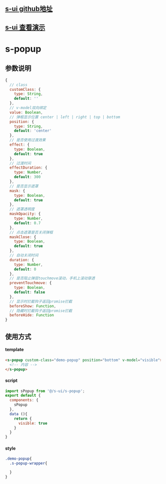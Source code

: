 ## [s-ui github地址](https://github.com/sldt/s-ui)
## [s-ui 查看演示](https://sldt.github.io/s-ui/unpackage/dist/build/h5/)

# s-popup

## 参数说明

``` js
{
  // class
  customClass: {
    type: String,
    default: ''
  },
  // v-model双向绑定
  value: Boolean,
  // 弹框显示位置 center | left | right | top | bottom
  position: {
    type: String,
    default: 'center'
  },
  // 是否使用过渡效果
  effect: {
    type: Boolean,
    default: true
  },
  // 过渡时间
  effectDuration: {
    type: Number,
    default: 300
  },
  // 是否显示遮罩
  mask: {
    type: Boolean,
    default: true
  },
  // 遮罩透明度
  maskOpacity: {
    type: Number,
    default: 0.7
  },
  // 点击遮罩是否关闭弹框
  maskClose: {
    type: Boolean,
    default: true
  },
  // 自动关闭时间
  duration: {
    type: Number,
    default: 0
  },
  // 是否阻止弹层touchmove滚动，手机上滚动穿透
  preventTouchmove: {
    type: Boolean,
    default: false
  },
  // 显示时拦截钩子返回promise拦截
  beforeShow: Function,
  // 隐藏时拦截钩子返回promise拦截
  beforeHide: Function
}
```

## 使用方式

#### template
``` html
<s-popup custom-class="demo-popup" position="bottom" v-model="visible">
  <!-- 内容 -->
</s-popup>
```

#### script
``` js
import sPopup from '@/s-ui/s-popup';
export default {
  components: {
    sPopup
  },
  data (){
    return {
      visible: true
    }
  }
}
```

#### style
``` css
.demo-popup{
  .s-popup-wrapper{

  }
}
```